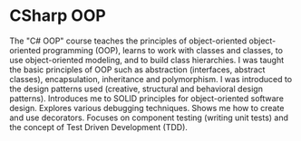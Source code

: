 # CSharp OOP
 The "C# OOP" course teaches the principles of object-oriented object-oriented programming (OOP), learns to work with classes and classes, to use object-oriented modeling, and to build class hierarchies. I was taught the basic principles of OOP such as abstraction (interfaces, abstract classes), encapsulation, inheritance and polymorphism. I was introduced to the design patterns used (creative, structural and behavioral design patterns). Introduces me to SOLID principles for object-oriented software design. Explores various debugging techniques. Shows me how to create and use decorators. Focuses on component testing (writing unit tests) and the concept of Test Driven Development (TDD).
